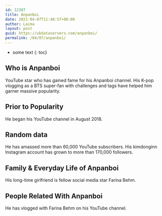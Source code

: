 ```yaml
---
id: 12387
title: Anpanboi
date: 2021-04-07T11:48:57+00:00
author: Laima
layout: post
guid: https://ukdataservers.com/anpanboi/
permalink: /04/07/anpanboi/
---
```


* some text
{: toc}


## Who is Anpanboi
                  
                  
                  
YouTube star who has gained fame for his Anpanboi channel. His K-pop vlogging as a BTS super-fan with challenges and tags have helped him garner massive popularity.
                  
              
            
              
            
                
                
                
## Prior to Popularity
                  
                  
                  
He began his YouTube channel in August 2018.
                  
              
            
              
            
                
                
                
## Random data
                  
                  
                  
He has amassed more than 60,000 YouTube subscribers. His kimdonginn Instagram account has grown to more than 170,000 followers. 
                  
              
            
              
            
                
                
                
## Family & Everyday Life of Anpanboi
                  
                  
                  
His long-time girlfriend is fellow social media star Farina Behm.
                  
              
            
              
            
                
                
                
## People Related With Anpanboi
                  
                  
                  
He has vlogged with Farina Behm on his YouTube channel. 
                  
              
            
              
            
                
              
            
              
              
            
            
              
            
          
          
          